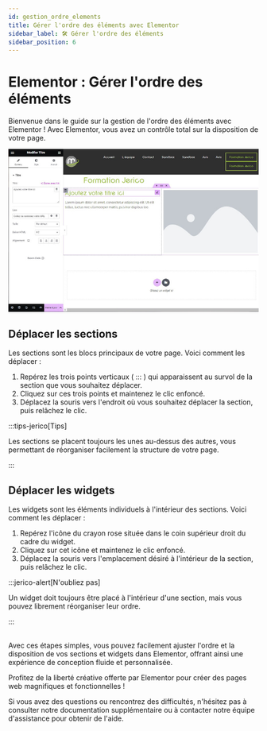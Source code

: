```yaml
---
id: gestion_ordre_elements
title: Gérer l'ordre des éléments avec Elementor
sidebar_label: 🛠️ Gérer l'ordre des éléments
sidebar_position: 6
---
```


# Elementor : Gérer l'ordre des éléments

Bienvenue dans le guide sur la gestion de l'ordre des éléments avec Elementor ! Avec Elementor, vous avez un contrôle total sur la disposition de votre page.

![ordre](./img/25.jpg)

## Déplacer les sections

Les sections sont les blocs principaux de votre page. Voici comment les déplacer :

1. Repérez les trois points verticaux ( ::: ) qui apparaissent au survol de la section que vous souhaitez déplacer.
2. Cliquez sur ces trois points et maintenez le clic enfoncé.
3. Déplacez la souris vers l'endroit où vous souhaitez déplacer la section, puis relâchez le clic.

:::tips-jerico[Tips]

Les sections se placent toujours les unes au-dessus des autres, vous permettant de réorganiser facilement la structure de votre page.

:::


## Déplacer les widgets

Les widgets sont les éléments individuels à l'intérieur des sections. Voici comment les déplacer :

1. Repérez l'icône du crayon rose située dans le coin supérieur droit du cadre du widget.
2. Cliquez sur cet icône et maintenez le clic enfoncé.
3. Déplacez la souris vers l'emplacement désiré à l'intérieur de la section, puis relâchez le clic.

:::jerico-alert[N'oubliez pas]

Un widget doit toujours être placé à l'intérieur d'une section, mais vous pouvez librement réorganiser leur ordre.

:::

\
Avec ces étapes simples, vous pouvez facilement ajuster l'ordre et la disposition de vos sections et widgets dans Elementor, offrant ainsi une expérience de conception fluide et personnalisée.

Profitez de la liberté créative offerte par Elementor pour créer des pages web magnifiques et fonctionnelles !

Si vous avez des questions ou rencontrez des difficultés, n'hésitez pas à consulter notre documentation supplémentaire ou à contacter notre équipe d'assistance pour obtenir de l'aide.

